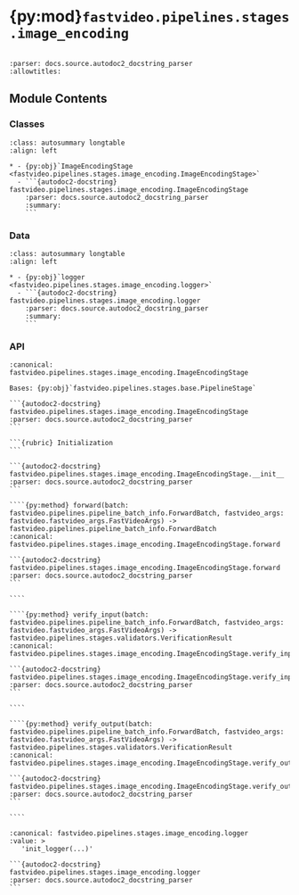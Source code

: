 # {py:mod}`fastvideo.pipelines.stages.image_encoding`

```{py:module} fastvideo.pipelines.stages.image_encoding
```

```{autodoc2-docstring} fastvideo.pipelines.stages.image_encoding
:parser: docs.source.autodoc2_docstring_parser
:allowtitles:
```

## Module Contents

### Classes

````{list-table}
:class: autosummary longtable
:align: left

* - {py:obj}`ImageEncodingStage <fastvideo.pipelines.stages.image_encoding.ImageEncodingStage>`
  - ```{autodoc2-docstring} fastvideo.pipelines.stages.image_encoding.ImageEncodingStage
    :parser: docs.source.autodoc2_docstring_parser
    :summary:
    ```
````

### Data

````{list-table}
:class: autosummary longtable
:align: left

* - {py:obj}`logger <fastvideo.pipelines.stages.image_encoding.logger>`
  - ```{autodoc2-docstring} fastvideo.pipelines.stages.image_encoding.logger
    :parser: docs.source.autodoc2_docstring_parser
    :summary:
    ```
````

### API

`````{py:class} ImageEncodingStage(image_encoder, image_processor)
:canonical: fastvideo.pipelines.stages.image_encoding.ImageEncodingStage

Bases: {py:obj}`fastvideo.pipelines.stages.base.PipelineStage`

```{autodoc2-docstring} fastvideo.pipelines.stages.image_encoding.ImageEncodingStage
:parser: docs.source.autodoc2_docstring_parser
```

```{rubric} Initialization
```

```{autodoc2-docstring} fastvideo.pipelines.stages.image_encoding.ImageEncodingStage.__init__
:parser: docs.source.autodoc2_docstring_parser
```

````{py:method} forward(batch: fastvideo.pipelines.pipeline_batch_info.ForwardBatch, fastvideo_args: fastvideo.fastvideo_args.FastVideoArgs) -> fastvideo.pipelines.pipeline_batch_info.ForwardBatch
:canonical: fastvideo.pipelines.stages.image_encoding.ImageEncodingStage.forward

```{autodoc2-docstring} fastvideo.pipelines.stages.image_encoding.ImageEncodingStage.forward
:parser: docs.source.autodoc2_docstring_parser
```

````

````{py:method} verify_input(batch: fastvideo.pipelines.pipeline_batch_info.ForwardBatch, fastvideo_args: fastvideo.fastvideo_args.FastVideoArgs) -> fastvideo.pipelines.stages.validators.VerificationResult
:canonical: fastvideo.pipelines.stages.image_encoding.ImageEncodingStage.verify_input

```{autodoc2-docstring} fastvideo.pipelines.stages.image_encoding.ImageEncodingStage.verify_input
:parser: docs.source.autodoc2_docstring_parser
```

````

````{py:method} verify_output(batch: fastvideo.pipelines.pipeline_batch_info.ForwardBatch, fastvideo_args: fastvideo.fastvideo_args.FastVideoArgs) -> fastvideo.pipelines.stages.validators.VerificationResult
:canonical: fastvideo.pipelines.stages.image_encoding.ImageEncodingStage.verify_output

```{autodoc2-docstring} fastvideo.pipelines.stages.image_encoding.ImageEncodingStage.verify_output
:parser: docs.source.autodoc2_docstring_parser
```

````

`````

````{py:data} logger
:canonical: fastvideo.pipelines.stages.image_encoding.logger
:value: >
   'init_logger(...)'

```{autodoc2-docstring} fastvideo.pipelines.stages.image_encoding.logger
:parser: docs.source.autodoc2_docstring_parser
```

````
